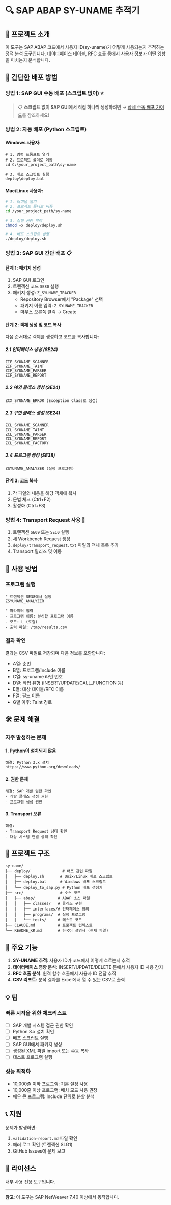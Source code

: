 # 🔍 SAP ABAP SY-UNAME 추적기

## 📌 프로젝트 소개
이 도구는 SAP ABAP 코드에서 사용자 ID(sy-uname)가 어떻게 사용되는지 추적하는 정적 분석 도구입니다. 데이터베이스 테이블, RFC 호출 등에서 사용자 정보가 어떤 영향을 미치는지 분석합니다.

## 🚀 간단한 배포 방법

### 방법 1: SAP GUI 수동 배포 (스크립트 없이) ⭐
> 📋 **스크립트 없이 SAP GUI에서 직접 하나씩 생성하려면** → [상세 수동 배포 가이드](SAP_MANUAL_DEPLOY.md)를 참조하세요!

### 방법 2: 자동 배포 (Python 스크립트)

#### Windows 사용자:
```batch
# 1. 명령 프롬프트 열기
# 2. 프로젝트 폴더로 이동
cd C:\your_project_path\sy-name

# 3. 배포 스크립트 실행
deploy\deploy.bat
```

#### Mac/Linux 사용자:
```bash
# 1. 터미널 열기
# 2. 프로젝트 폴더로 이동
cd /your_project_path/sy-name

# 3. 실행 권한 부여
chmod +x deploy/deploy.sh

# 4. 배포 스크립트 실행
./deploy/deploy.sh
```

### 방법 3: SAP GUI 간단 배포 📋

#### 단계 1: 패키지 생성
1. SAP GUI 로그인
2. 트랜잭션 코드 `SE80` 실행
3. 패키지 생성: `Z_SYUNAME_TRACKER`
   - Repository Browser에서 "Package" 선택
   - 패키지 이름 입력: `Z_SYUNAME_TRACKER`
   - 마우스 오른쪽 클릭 → Create

#### 단계 2: 객체 생성 및 코드 복사
다음 순서대로 객체를 생성하고 코드를 복사합니다:

##### 2.1 인터페이스 생성 (SE24)
```
ZIF_SYUNAME_SCANNER
ZIF_SYUNAME_TAINT
ZIF_SYUNAME_PARSER
ZIF_SYUNAME_REPORT
```

##### 2.2 예외 클래스 생성 (SE24)
```
ZCX_SYUNAME_ERROR (Exception Class로 생성)
```

##### 2.3 구현 클래스 생성 (SE24)
```
ZCL_SYUNAME_SCANNER
ZCL_SYUNAME_TAINT
ZCL_SYUNAME_PARSER
ZCL_SYUNAME_REPORT
ZCL_SYUNAME_FACTORY
```

##### 2.4 프로그램 생성 (SE38)
```
ZSYUNAME_ANALYZER (실행 프로그램)
```

#### 단계 3: 코드 복사
1. 각 파일의 내용을 해당 객체에 복사
2. 문법 체크 (Ctrl+F2)
3. 활성화 (Ctrl+F3)

### 방법 4: Transport Request 사용 🚛

1. 트랜잭션 `SE09` 또는 `SE10` 실행
2. 새 Workbench Request 생성
3. `deploy/transport_request.txt` 파일의 객체 목록 추가
4. Transport 릴리즈 및 이동

## 📖 사용 방법

### 프로그램 실행
```abap
" 트랜잭션 SE38에서 실행
ZSYUNAME_ANALYZER

" 파라미터 입력
- 프로그램 이름: 분석할 프로그램 이름
- 모드: L (로컬)
- 출력 파일: /tmp/results.csv
```

### 결과 확인
결과는 CSV 파일로 저장되며 다음 정보를 포함합니다:
- A열: 순번
- B열: 프로그램/Include 이름
- C열: sy-uname 라인 번호
- D열: 작업 유형 (INSERT/UPDATE/CALL_FUNCTION 등)
- E열: 대상 테이블/RFC 이름
- F열: 필드 이름
- G열 이후: Taint 경로

## 🛠️ 문제 해결

### 자주 발생하는 문제

#### 1. Python이 설치되지 않음
```
해결: Python 3.x 설치
https://www.python.org/downloads/
```

#### 2. 권한 문제
```
해결: SAP 개발 권한 확인
- 개발 클래스 생성 권한
- 프로그램 생성 권한
```

#### 3. Transport 오류
```
해결:
- Transport Request 상태 확인
- 대상 시스템 연결 상태 확인
```

## 📁 프로젝트 구조
```
sy-name/
├── deploy/              # 배포 관련 파일
│   ├── deploy.sh       # Unix/Linux 배포 스크립트
│   ├── deploy.bat      # Windows 배포 스크립트
│   └── deploy_to_sap.py # Python 배포 생성기
├── src/                # 소스 코드
│   ├── abap/          # ABAP 소스 파일
│   │   ├── classes/   # 클래스 구현
│   │   ├── interfaces/# 인터페이스 정의
│   │   ├── programs/  # 실행 프로그램
│   │   └── tests/     # 테스트 코드
├── CLAUDE.md          # 프로젝트 컨텍스트
└── README_KR.md       # 한국어 설명서 (현재 파일)
```

## 🎯 주요 기능

1. **SY-UNAME 추적**: 사용자 ID가 코드에서 어떻게 흐르는지 추적
2. **데이터베이스 영향 분석**: INSERT/UPDATE/DELETE 문에서 사용자 ID 사용 감지
3. **RFC 호출 분석**: 원격 함수 호출에서 사용자 ID 전달 추적
4. **CSV 리포트**: 분석 결과를 Excel에서 열 수 있는 CSV로 출력

## 💡 팁

### 빠른 시작을 위한 체크리스트
- [ ] SAP 개발 시스템 접근 권한 확인
- [ ] Python 3.x 설치 확인
- [ ] 배포 스크립트 실행
- [ ] SAP GUI에서 패키지 생성
- [ ] 생성된 XML 파일 import 또는 수동 복사
- [ ] 테스트 프로그램 실행

### 성능 최적화
- 10,000줄 이하 프로그램: 기본 설정 사용
- 10,000줄 이상 프로그램: 배치 모드 사용 권장
- 매우 큰 프로그램: Include 단위로 분할 분석

## 📞 지원

문제가 발생하면:
1. `validation-report.md` 파일 확인
2. 에러 로그 확인 (트랜잭션 SLG1)
3. GitHub Issues에 문제 보고

## 📄 라이선스

내부 사용 전용 도구입니다.

---

**참고**: 이 도구는 SAP NetWeaver 7.40 이상에서 동작합니다.
